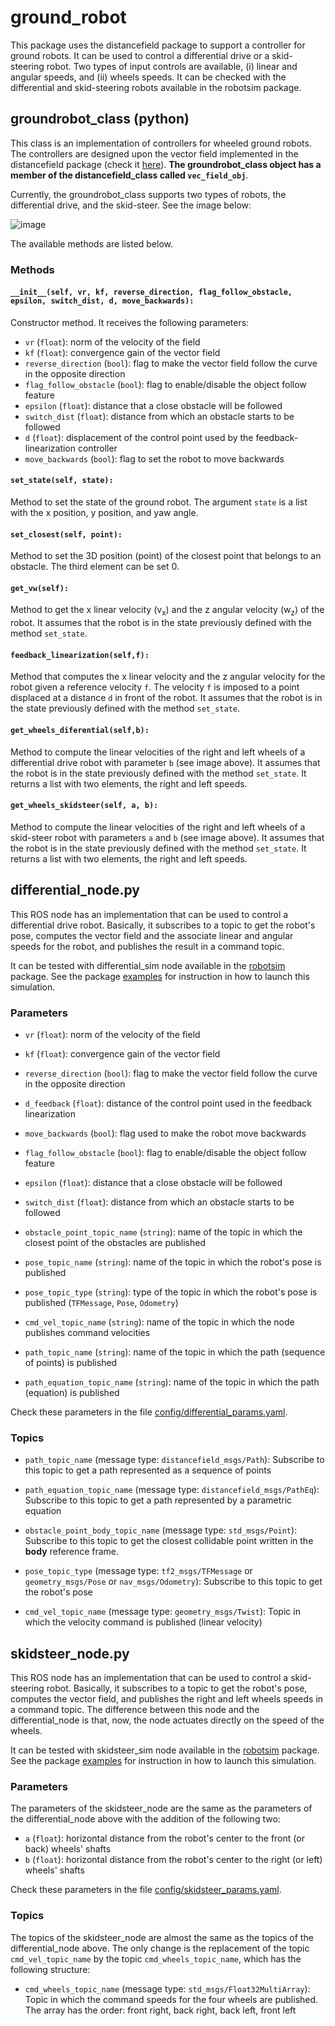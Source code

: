# ground_robot


This package uses the distancefield package to support a controller for ground robots. It can be used to control a differential drive or a skid-steering robot. Two types of input controls are available, (i) linear and angular speeds, and (ii) wheels speeds. It can be checked with the differential and skid-steering robots available in the robotsim package.



## groundrobot_class (python)

This class is an implementation of controllers for wheeled ground robots. The controllers are designed upon the vector field implemented in the distancefield package (check it [here](../distancefield)). <strong>The groundrobot_class object has a member of the distancefield_class called `vec_field_obj`</strong>.

Currently, the groundrobot_class supports two types of robots, the differential drive, and the skid-steer. See the image below:

![image](https://github.com/adrianomcr/vectorfield_stack/blob/main/ground_robot/images/groundrobots.png)

The available methods are listed below.



### Methods

#### `__init__(self, vr, kf, reverse_direction, flag_follow_obstacle, epsilon, switch_dist, d, move_backwards):`

Constructor method. It receives the following parameters:

- `vr` (`float`): norm of the velocity of the field
- `kf` (`float`): convergence gain of the vector field
- `reverse_direction` (`bool`): flag to make the vector field follow the curve in the opposite direction
- `flag_follow_obstacle` (`bool`): flag to enable/disable the object follow feature
- `epsilon` (`float`): distance that a close obstacle will be followed
- `switch_dist` (`float`): distance from which an obstacle starts to be followed
- `d` (`float`): displacement of the control point used by the feedback-linearization controller
- `move_backwards` (`bool`): flag to set the robot to move backwards


#### `set_state(self, state):`

Method to set the state of the ground robot. The argument `state` is a list with the x position, y position, and yaw angle.



#### `set_closest(self, point):`

Method to set the 3D position (point) of the closest point that belongs to an obstacle. The third element can be set 0.



#### `get_vw(self):`

Method to get the x linear velocity (v<sub>x</sub>) and the z angular velocity (w<sub>z</sub>) of the robot. It assumes that the robot is in the state previously defined with the method `set_state`.


#### `feedback_linearization(self,f):`

Method that computes the x linear velocity and the z angular velocity for the robot given a reference velocity `f`. The velocity `f` is imposed to a point displaced at a distance `d` in front of the robot. It assumes that the robot is in the state previously defined with the method `set_state`.


#### `get_wheels_diferential(self,b):`

Method to compute the linear velocities of the right and left wheels of a differential drive robot with parameter `b` (see image above). It assumes that the robot is in the state previously defined with the method `set_state`. It returns a list with two elements, the right and left speeds.


#### `get_wheels_skidsteer(self, a, b):`

Method to compute the linear velocities of the right and left wheels of a skid-steer robot with parameters `a` and `b` (see image above). It assumes that the robot is in the state previously defined with the method `set_state`. It returns a list with two elements, the right and left speeds.











## differential_node.py

This ROS node has an implementation that can be used to control a differential drive robot. Basically, it subscribes to a topic to get the robot's pose, computes the vector field and the associate linear and angular speeds for the robot, and publishes the result in a command topic.

It can be tested with differential_sim node available in the [robotsim](../robotsim) package. See the package [examples](../examples) for instruction in how to launch this simulation.


### Parameters


- `vr` (`float`): norm of the velocity of the field
- `kf` (`float`): convergence gain of the vector field
- `reverse_direction` (`bool`): flag to make the vector field follow the curve in the opposite direction
- `d_feedback` (`float`): distance of the control point used in the feedback linearization
- `move_backwards` (`bool`): flag used to make the robot move backwards

- `flag_follow_obstacle` (`bool`): flag to enable/disable the object follow feature
- `epsilon` (`float`): distance that a close obstacle will be followed
- `switch_dist` (`float`): distance from which an obstacle starts to be followed
- `obstacle_point_topic_name` (`string`): name of the topic in which the closest point of the obstacles are published

- `pose_topic_name` (`string`): name of the topic in which the robot's pose is published
- `pose_topic_type` (`string`): type of the topic in which the robot's pose is published (`TFMessage`, `Pose`, `Odometry`)
- `cmd_vel_topic_name` (`string`): name of the topic in which the node publishes command velocities
- `path_topic_name` (`string`): name of the topic in which the path (sequence of points) is published
- `path_equation_topic_name` (`string`): name of the topic in which the path (equation) is published


Check these parameters in the file [config/differential_params.yaml](config/differential_params.yaml).


### Topics


- `path_topic_name`  (message type: `distancefield_msgs/Path`): Subscribe to this topic to get a path represented as a sequence of points
- `path_equation_topic_name`  (message type: `distancefield_msgs/PathEq`): Subscribe to this topic to get a path represented by a parametric equation
- `obstacle_point_body_topic_name`  (message type: `std_msgs/Point`): Subscribe to this topic to get the closest collidable point written in the <strong>body</strong> reference frame.
- `pose_topic_type`  (message type: `tf2_msgs/TFMessage` or `geometry_msgs/Pose` or `nav_msgs/Odometry`): Subscribe to this topic to get the robot's pose


- `cmd_vel_topic_name`  (message type: `geometry_msgs/Twist`): Topic in which the velocity command is published (linear velocity)




## skidsteer_node.py

This ROS node has an implementation that can be used to control a skid-steering robot. Basically, it subscribes to a topic to get the robot's pose, computes the vector field, and publishes the right and left wheels speeds in a command topic. The difference between this node and the differential_node is that, now, the node actuates directly on the speed of the wheels.

It can be tested with skidsteer_sim node available in the [robotsim](../robotsim) package. See the package [examples](../examples) for instruction in how to launch this simulation.



### Parameters

The parameters of the skidsteer_node are the same as the parameters of the differential_node above with the addition of the following two:

- `a` (`float`): horizontal distance from the robot's center to the front (or back) wheels' shafts
- `b` (`float`): horizontal distance from the robot's center to the right (or left) wheels' shafts

Check these parameters in the file [config/skidsteer_params.yaml](config/skidsteer_params.yaml).


### Topics

The topics of the skidsteer_node are almost the same as the topics of the differential_node above. The only change is the replacement of the topic `cmd_vel_topic_name` by the topic `cmd_wheels_topic_name`, which has the following structure:


- `cmd_wheels_topic_name`  (message type: `std_msgs/Float32MultiArray`): Topic in which the command speeds for the four wheels are published. The array has the order: front right, back right, back left, front left










